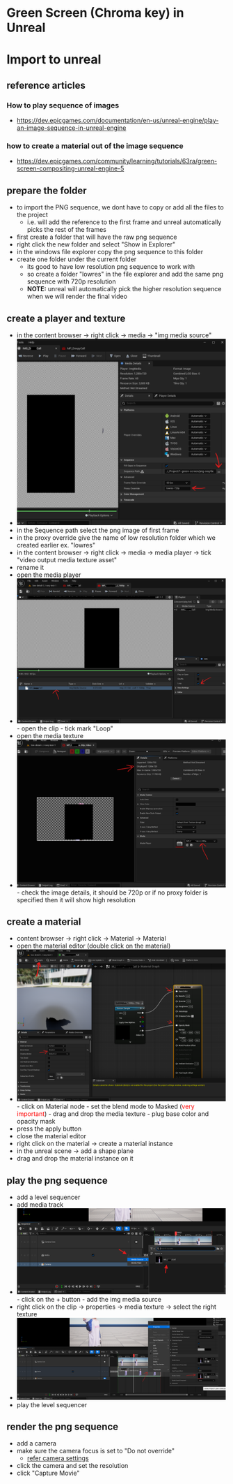 # **Green Screen (Chroma key) in Unreal**

# Import to unreal

## reference articles

### How to play sequence of images

- https://dev.epicgames.com/documentation/en-us/unreal-engine/play-an-image-sequence-in-unreal-engine

### how to create a material out of the image sequence

- https://dev.epicgames.com/community/learning/tutorials/63ra/green-screen-compositing-unreal-engine-5

## prepare the folder

- to import the PNG sequence, we dont have to copy or add all the files to the project
  - i.e. will add the reference to the first frame and unreal automatically picks the rest of the frames
- first create a folder that will have the raw png sequence
- right click the new folder and select "Show in Explorer"
- in the windows file explorer copy the png sequence to this folder
- create one folder under the current folder
  - its good to have low resolution png sequence to work with
  - so create a folder "lowres" in the file explorer and add the same png sequence with 720p resolution
  - **NOTE:** unreal will automatically pick the higher resolution sequence when we will render the final video

## create a player and texture

- in the content browser -> right click -> media -> "img media source"
- <img src="./images/img-source-media-settings.png">
- in the Sequence path select the png image of first frame
- in the proxy override give the name of low resolution folder which we created earlier ex. "lowres"
- in the content browser -> right click -> media -> media player -> tick "video output media texture asset"
- rename it
- open the media player
- <img src="./images/media-player-play-loop.png">
    - open the clip
    - tick mark "Loop"
- open the media texture
- <img src="./images/media-texture-check-settings-transparency.png">
    - check the image details, it should be 720p or if no proxy folder is specified then it will show high resolution

## create a material

- content browser -> right click -> Material -> Material
- open the material editor (double click on the material)
- <img src="./images/material-transparent-green-screen.png">
    - click on Material node
    - set the blend mode to Masked (<span style="color: red;">very important</span>)
    - drag and drop the media texture
    - plug base color and opacity mask
- press the apply button
- close the material editor
- right click on the material -> create a material instance
- in the unreal scene -> add a shape plane
- drag and drop the material instance on it

## play the png sequence

- add a level sequencer
- add media track
- <img src="./images/lvl-sequencer-media-source.png">
    - click on the + button
    - add the img media source
- right click on the clip -> properties -> media texture -> select the right texture
- <img src="./images/lvl-seq-media-texture.png">
- play the level sequencer

## render the png sequence

- add a camera
- make sure the camera focus is set to "Do not override"
  - [refer camera settings](../sequencer/camera.md#do-not-change-the-focus-settings)
- click the camera and set the resolution
- click "Capture Movie"
